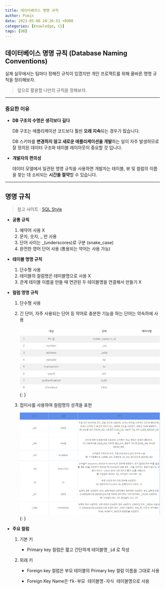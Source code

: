 ```yaml
---
title: 데이터베이스 명명 규칙
author: Psmin
data: 2023-05-06 20:26:53 +0900
categories: [Knowledge, CS]
tags: [DB]
---
```


## 데이터베이스 명명 규칙 (Database Naming Conventions)

실제 실무에서는 팀마다 정해진 규칙이 있겠지만 개인 프로젝트를 위해 올바른 명명 규칙을 정리해보자.

> 앞으로 활용할 나만의 규칙을 정해보자.

---

### 중요한 이유

- **DB 구조의 수명은 생각보다 길다**

  DB 구조는 애플리케이션 코드보다 훨씬 **오래 지속**되는 경우가 많습니다.

  DB 스키마를 **변경하지 않고 새로운 애플리케이션을 개발**하는 일이 자주 발생하므로 잘 정의된 데이터 구조와 테이블 레이아웃이 중요할 것 입니다.

- **개발자의 편의성**

  데이터 모델에서 일관된 명명 규칙을 사용하면 개발자는 테이블, 뷰 및 컬럼의 이름을 찾는 데 소비되는 **시간을 절약**할 수 있습니다.

---

## 명명 규칙

> 참고 사이트 : [SQL Style](https://www.sqlstyle.guide/)

- **공통 규칙**

  1. 예약어 사용 X
  2. 문자, 숫자, \_ 만 사용
  3. 단어 사이는 \_(underscores)로 구분 (snake_case)
  4. 완전한 영어 단어 사용 (통용되는 약어는 사용 가능)

- **테이블 명명 규칙**

  1. 단수형 사용
  2. 테이블의 컬럼명은 테이블명으로 사용 X
  3. 관계 테이블 이름을 만들 때 연관된 두 테이블명을 연결해서 만들기 X

- **컬럼 명명 규칙**

  1. 단수형 사용
  2. 긴 단어, 자주 사용되는 단어 등 약어로 충분한 기능을 하는 단어는 약속하에 사용

     ![col-naming-01](/assets/img/col-naming-01.png){: }

  3. 접미사를 사용하여 컬럼명의 성격을 표현

     ![col-naming-02](/assets/img/col-naming-02.png){: }

- **주요 컬럼**

  1. 기본 키

     - Primary key 컬럼은 짧고 간단하게 <kbd>테이블명\_id</kbd> 로 작성

  2. 외래 키

     - Foreign key 컬럼은 부모 테이블의 Primary key 컬럼 이름을 그대로 사용

     - Foreign Key Name은 <kbd>fk-부모 테이블명-자식 테이블명</kbd>으로 사용
